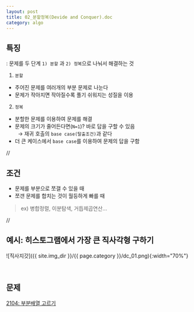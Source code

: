 ```yaml
---
layout: post
title: 02_분할정복(Devide and Conquer).doc
category: algo
---
```


## 특징
: 문제를 두 단계 `1) 분할` 과 `2) 정복`으로 나눠서 해결하는 것

1) `분할`
- 주어진 문제를 여러개의 부분 문제로 나눈다   
- 문제가 작아지면 작아질수록 풀기 쉬워지는 성질을 이용

2) `정복`
- 분할한 문제를 이용하여 문제를 해결
- 문제의 크기가 줄어든다면(`N=1`)? 바로 답을 구할 수 있음   
&nbsp;&nbsp;→ 재귀 호출의 `base case(탈출조건)`과 같다
- 더 큰 케이스에서 `base case`를 이용하여 문제의 답을 구함

//

## 조건
- 문제를 부분으로 쪼갤 수 있을 때
- 쪼갠 문제를 합치는 것이 월등하게 빠를 때
> ex) 병합정렬, 이분탐색, 거듭제곱연산...

//

## 예시: 히스토그램에서 가장 큰 직사각형 구하기
![직사지갓]({{ site.img_dir }}/{{ page.category }}/dc_01.png){:width="70%"}

<br>

## 문제
[2104: 부분배열 고르기](/ps/2104.html)
